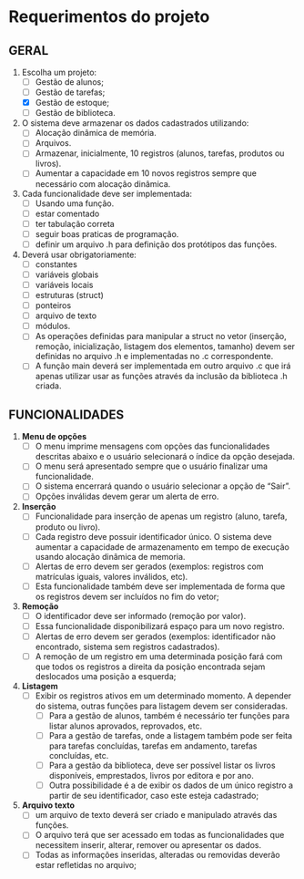 # Requerimentos do projeto

## GERAL

1. Escolha um projeto:
   - [ ] Gestão de alunos;
   - [ ] Gestão de tarefas;
   - [x] Gestão de estoque;
   - [ ] Gestão de biblioteca.
2. O sistema deve armazenar os dados cadastrados utilizando:
   - [ ] Alocação dinâmica de memória.
   - [ ] Arquivos.
   - [ ] Armazenar, inicialmente, 10 registros (alunos, tarefas, produtos ou livros).
   - [ ] Aumentar a capacidade em 10 novos registros sempre que necessário com alocação dinâmica.
3. Cada funcionalidade deve ser implementada:
   - [ ] Usando uma função.
   - [ ] estar comentado
   - [ ] ter tabulação correta
   - [ ] seguir boas praticas de programação.
   - [ ] definir um arquivo .h para definição dos protótipos das funções.
4. Deverá usar obrigatoriamente:
   - [ ] constantes
   - [ ] variáveis globais
   - [ ] variáveis locais
   - [ ] estruturas (struct)
   - [ ] ponteiros
   - [ ] arquivo de texto
   - [ ] módulos.
   - [ ] As operações definidas para manipular a struct no vetor (inserção, remoção, inicialização, listagem dos elementos, tamanho) devem ser definidas no arquivo .h e implementadas no .c correspondente.
   - [ ] A função main deverá ser implementada em outro arquivo .c que irá apenas utilizar usar as funções através da inclusão da biblioteca .h criada.

## FUNCIONALIDADES

1. **Menu de opções**
    - [ ] O menu imprime mensagens com opções das funcionalidades descritas abaixo e o usuário selecionará o índice da opção desejada.
    - [ ] O menu será apresentado sempre que o usuário finalizar uma funcionalidade.
    - [ ] O sistema encerrará quando o usuário selecionar a opção de “Sair”.
    - [ ] Opções inválidas devem gerar um alerta de erro.
2. **Inserção**
   - [ ] Funcionalidade para inserção de apenas um registro (aluno, tarefa, produto ou livro).
   - [ ] Cada registro deve possuir identificador único. O sistema deve aumentar a capacidade de armazenamento em tempo de execução usando alocação dinâmica de memoria.
   - [ ] Alertas de erro devem ser gerados (exemplos: registros com matrículas iguais, valores inválidos, etc).
   - [ ] Esta funcionalidade também deve ser implementada de forma que os registros devem ser incluídos no fim do vetor;
3. **Remoção**
    - [ ] O identificador deve ser informado (remoção por valor).
    - [ ] Essa funcionalidade disponibilizará espaço para um novo registro.
    - [ ] Alertas de erro devem ser gerados (exemplos: identificador não encontrado, sistema sem registros cadastrados).
    - [ ] A remoção de um registro em uma determinada posição fará com que todos os registros a direita da posição encontrada sejam deslocados uma posição a esquerda;
4. **Listagem**
   - [ ] Exibir os registros ativos em um determinado momento. A depender do sistema, outras funções para listagem devem ser consideradas.
     - [ ] Para a gestão de alunos, também é necessário ter funções para listar alunos aprovados, reprovados, etc.
     - [ ] Para a gestão de tarefas, onde a listagem também pode ser feita para tarefas concluídas, tarefas em andamento, tarefas concluídas, etc.
     - [ ] Para a gestão da biblioteca, deve ser possível listar os livros disponíveis, emprestados, livros por editora e por ano.
     - [ ] Outra possibilidade é a de exibir os dados de um único registro a partir de seu identificador, caso este esteja cadastrado;
5. **Arquivo texto**
   - [ ] um arquivo de texto deverá ser criado e manipulado através das funções.
   - [ ] O arquivo terá que ser acessado em todas as funcionalidades que necessitem inserir, alterar, remover ou apresentar os dados.
   - [ ] Todas as informações inseridas, alteradas ou removidas deverão estar refletidas no arquivo;
